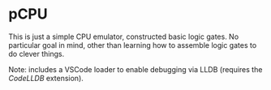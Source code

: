 # pCPU

This is just a simple CPU emulator, constructed basic logic gates. No particular goal in mind, other than learning how to assemble logic gates to do clever things.

Note: includes a VSCode loader to enable debugging via LLDB (requires the _CodeLLDB_ extension).
